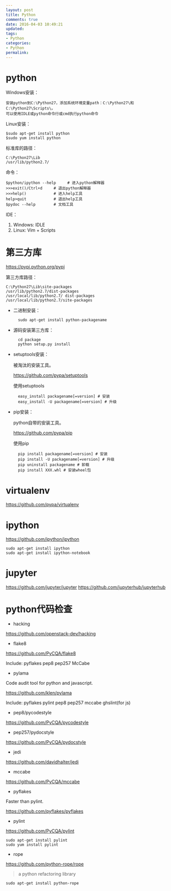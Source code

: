 ```yaml
---
layout: post
title: Python
comments: true
date: 2016-04-03 10:49:21
updated:
tags:
- Python
categories:
- Python
permalink:
---
```


# python

Windows安装：

    安装python到C:\Python27，添加系统环境变量path：C:\Python27\和C:\Python27\Scripts\。
    可以使用IDLE或python命令行或cmd执行python命令

Linux安装：

    $sudo apt-get install python
    $sudo yum install python

标准库的路径：

    C:\Python27\Lib
    /usr/lib/python2.7/

命令：

    $python/ipython --help     # 进入python解释器
    >>>exit()/Ctrl+d     # 退出python解释器
    >>>help()            # 进入help工具
    help>quit            # 退出help工具
    $pydoc --help        # 文档工具

IDE：

1. Windows: IDLE
2. Linux: Vim + Scripts

# 第三方库

<https://pypi.python.org/pypi>

第三方库路径：

    C:\Python27\Lib\site-packages
    /usr/lib/python2.7/dist-packages
    /usr/local/lib/python2.7/ dist-packages
    /usr/local/lib/python2.7/site-packages

* 二进制安装：

        sudo apt-get install python-packagename

* 源码安装第三方库：

        cd package
        python setup.py install

* setuptools安装：

    被淘汰的安装工具。

    <https://github.com/pypa/setuptools>

    使用setuptools

        easy_install packagename[=version] # 安装
        easy_install -U packagename[=version] # 升级

* pip安装：

    python自带的安装工具。

    <https://github.com/pypa/pip>

    使用pip

        pip install packagename[=version] # 安装
        pip install -U packagename[=version] # 升级
        pip uninstall packagename # 卸载
        pip install XXX.whl # 安装wheel包

# virtualenv

<https://github.com/pypa/virtualenv>

# ipython

<https://github.com/ipython/ipython>

    sudo apt-get install ipython
    sudo apt-get install ipython-notebook

# jupyter

<https://github.com/jupyter/jupyter>
<https://github.com/jupyterhub/jupyterhub>

# python代码检查

* hacking

<https://github.com/openstack-dev/hacking>

* flake8

<https://github.com/PyCQA/flake8>

Include:
pyflakes
pep8
pep257
McCabe

* pylama

Code audit tool for python and javascript.

<https://github.com/klen/pylama>

Include:
pyflakes
pylint
pep8
pep257
mccabe
ghslint(for js)

* pep8/pycodestyle

<https://github.com/PyCQA/pycodestyle>

* pep257/pydocstyle

<https://github.com/PyCQA/pydocstyle>

* jedi

<https://github.com/davidhalter/jedi>

* mccabe

<https://github.com/PyCQA/mccabe>

* pyflakes

Faster than pylint.

<https://github.com/pyflakes/pyflakes>

* pylint

<https://github.com/PyCQA/pylint>

    sudo apt-get install pylint
    sudo yum install pylint

* rope

<https://github.com/python-rope/rope>

> a python refactoring library

    sudo apt-get install python-rope
